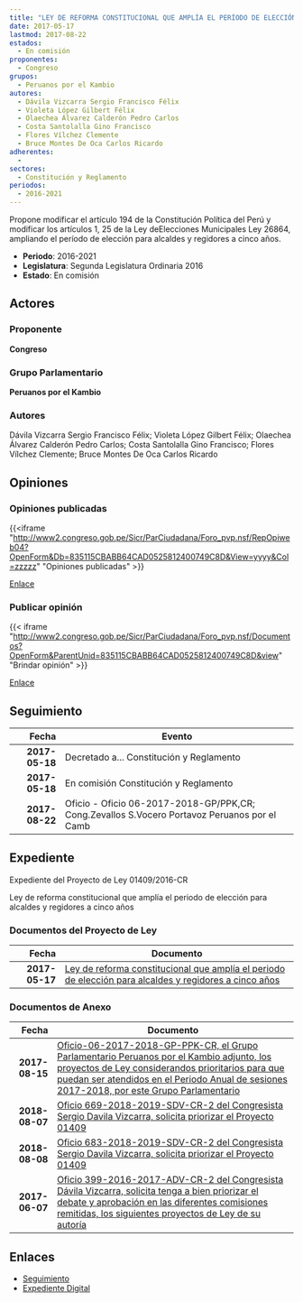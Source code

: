 ```yaml
---
title: "LEY DE REFORMA CONSTITUCIONAL QUE AMPLÍA EL PERÍODO DE ELECCIÓN PARA ALCADES Y REGIDORES A CINCO AÑOS"
date: 2017-05-17
lastmod: 2017-08-22
estados: 
  - En comisión
proponentes: 
  - Congreso
grupos: 
  - Peruanos por el Kambio
autores: 
  - Dávila Vizcarra Sergio Francisco Félix
  - Violeta López Gilbert Félix
  - Olaechea Álvarez Calderón Pedro Carlos
  - Costa Santolalla Gino Francisco
  - Flores Vílchez Clemente
  - Bruce Montes De Oca Carlos Ricardo
adherentes: 
  - 
sectores: 
  - Constitución y Reglamento
periodos: 
  - 2016-2021
---
```


Propone modificar el artículo 194 de la Constitución Política del Perú y modificar los artículos 1, 25 de la Ley deElecciones Municipales Ley 26864, ampliando el período de elección para alcaldes y regidores a cinco años.

- **Periodo**: 2016-2021
- **Legislatura**: Segunda Legislatura Ordinaria 2016
- **Estado**: En comisión

## Actores

### Proponente

**Congreso**

### Grupo Parlamentario

**Peruanos por el Kambio**

### Autores

Dávila Vizcarra Sergio Francisco Félix; Violeta López Gilbert Félix; Olaechea Álvarez Calderón Pedro Carlos; Costa Santolalla Gino Francisco; Flores Vílchez Clemente; Bruce Montes De Oca Carlos Ricardo


## Opiniones

### Opiniones publicadas

{{<iframe "http://www2.congreso.gob.pe/Sicr/ParCiudadana/Foro_pvp.nsf/RepOpiweb04?OpenForm&Db=835115CBABB64CAD0525812400749C8D&View=yyyy&Col=zzzzz" "Opiniones publicadas" >}}

[Enlace](http://www2.congreso.gob.pe/Sicr/ParCiudadana/Foro_pvp.nsf/RepOpiweb04?OpenForm&Db=835115CBABB64CAD0525812400749C8D&View=yyyy&Col=zzzzz)
### Publicar opinión

{{< iframe "http://www2.congreso.gob.pe/Sicr/ParCiudadana/Foro_pvp.nsf/Documentos?OpenForm&ParentUnid=835115CBABB64CAD0525812400749C8D&view" "Brindar opinión" >}}

[Enlace](http://www2.congreso.gob.pe/Sicr/ParCiudadana/Foro_pvp.nsf/Documentos?OpenForm&ParentUnid=835115CBABB64CAD0525812400749C8D&view)

## Seguimiento

| Fecha | Evento |
|------:|--------|
| **2017-05-18** | Decretado a... Constitución y Reglamento|
| **2017-05-18** | En comisión Constitución y Reglamento|
| **2017-08-22** | Oficio - Oficio 06-2017-2018-GP/PPK,CR; Cong.Zevallos S.Vocero Portavoz Peruanos por el Camb|


## Expediente

Expediente del Proyecto de Ley 01409/2016-CR

Ley de reforma constitucional que amplía el periodo de elección para alcaldes y regidores a cinco años


### Documentos del Proyecto de Ley

| Fecha | Documento |
|------:|--------|
| **2017-05-17** | [Ley de reforma constitucional que amplía el periodo de elección para alcaldes y regidores a cinco años](http://www.leyes.congreso.gob.pe/Documentos/2016_2021/Proyectos_de_Ley_y_de_Resoluciones_Legislativas/PL0140920170517.pdf) |

### Documentos de Anexo

| Fecha | Documento |
|------:|--------|
| **2017-08-15** | [Oficio-06-2017-2018-GP-PPK-CR, el Grupo Parlamentario Peruanos por el Kambio adjunto, los proyectos de Ley considerandos prioritarios para que puedan ser atendidos en el Periodo Anual de sesiones 2017-2018, por este Grupo Parlamentario](http://www.leyes.congreso.gob.pe/Documentos/2016_2021/Oficios/Grupos_Parlamentarios/OFICIO-06-2017-2018-GP-PPK-CR.pdf) |
| **2018-08-07** | [Oficio 669-2018-2019-SDV-CR-2 del Congresista Sergio Davila Vizcarra, solicita priorizar el Proyecto 01409](http://www.leyes.congreso.gob.pe/Documentos/2016_2021/Oficios/Congresistas/OFICIO-669-2018-2019-SDV-CR-2.pdf) |
| **2018-08-08** | [Oficio 683-2018-2019-SDV-CR-2 del Congresista Sergio Davila Vizcarra, solicita priorizar el Proyecto 01409](http://www.leyes.congreso.gob.pe/Documentos/2016_2021/Oficios/Congresistas/OFICIO-683-2018-2019-SDV-CR-2.pdf) |
| **2017-06-07** | [Oficio 399-2016-2017-ADV-CR-2 del Congresista Dávila Vizcarra, solicita tenga a bien priorizar el debate y aprobación en las diferentes comisiones remitidas, los siguientes proyectos de Ley de su autoría](http://www.leyes.congreso.gob.pe/Documentos/2016_2021/Oficios/Congresistas/OFICIO-399-2016-2017-ADV-CR-2.pdf) |

## Enlaces 

- [Seguimiento](http://www2.congreso.gob.pehttp://www2.congreso.gob.pe/Sicr/TraDocEstProc/CLProLey2016.nsf/f7fff46988ca05b1052578e100829cc7/3bd1bf21fc529b200525812400588d2c?OpenDocument)
- [Expediente Digital](http://www2.congreso.gob.pehttp://www2.congreso.gob.pe/Sicr/TraDocEstProc/CLProLey2016.nsf/f7fff46988ca05b1052578e100829cc7/3bd1bf21fc529b200525812400588d2c?OpenDocument&Click=05257FB7005EB655.eb71d0cf91d8294e05256cdf006b5706/$Body/0.1C6C)
